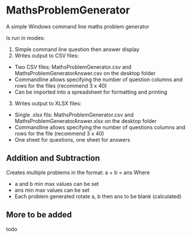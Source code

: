 # MathsProblemGenerator
A simple Windows command line maths problem generator

Is run in modes:
1. Simple command line question then answer display
2. Writes output to CSV files:
 * Two CSV files: MathsProblemGenerator.csv and MathsProblemGeneratorAnswer.csv on the desktop folder
 * Commandline allows specifying the number of question columns and rows for the files (recommend 3 x 40)
 * Can be imported into a spreadsheet for formatting and printing
3. Writes output to XLSX files:
 * Single .xlsx fils: MathsProblemGenerator.csv and MathsProblemGeneratorAnswer.xlsx on the desktop folder
 * Commandline allows specifying the number of questions columns and rows for the file (recommend 3 x 40)
 * One sheet for questions, one sheet for answers

## Addition and Subtraction
Creates multiple problems in the format: a + b = ans
Where 
* a and b min max values can be set
* ans min max values can be set
* Each problem generated rotate a, b then ans to be blank (calculated)

## More to be added
todo
